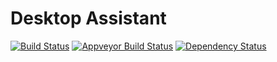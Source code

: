 # Desktop Assistant

[![Build Status][travis-image]][travis-url]
[![Appveyor Build Status][appveyor-image]][appveyor-url]
[![Dependency Status][david_img]][david_site]


[travis-image]: https://travis-ci.org/desktop-assistant/desktop-assistant.svg?branch=master
[travis-url]: https://travis-ci.org/desktop-assistant/desktop-assistant
[appveyor-image]: https://ci.appveyor.com/api/projects/status/q300et01varm5v00?svg=true
[appveyor-url]: https://ci.appveyor.com/project/desktop-assistant/desktop-assistant/branch/master
[david_img]: https://img.shields.io/david/matthieuh/desktop-assistant.svg
[david_site]: https://david-dm.org/desktop-assistant/desktop-assistant
